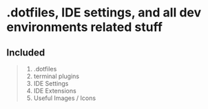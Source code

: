 # .dotfiles, IDE settings, and all dev environments related stuff

## Included
> 1. .dotfiles
> 2. terminal plugins
> 3. IDE Settings
> 4. IDE Extensions
> 5. Useful Images / Icons
